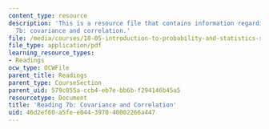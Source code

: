 ```yaml
---
content_type: resource
description: 'This is a resource file that contains information regarding reading
  7b: covariance and correlation.'
file: /media/courses/18-05-introduction-to-probability-and-statistics-spring-2014/46d2ef60a5fee044397040002266a447_MIT18_05S14_Reading7b.pdf
file_type: application/pdf
learning_resource_types:
- Readings
ocw_type: OCWFile
parent_title: Readings
parent_type: CourseSection
parent_uid: 579c055a-ccb4-eb7e-bb6b-f294146b45a5
resourcetype: Document
title: 'Reading 7b: Covariance and Correlation'
uid: 46d2ef60-a5fe-e044-3970-40002266a447
---
```

